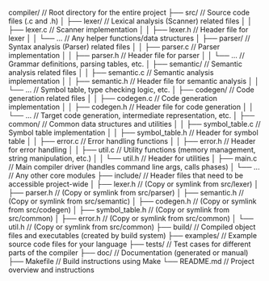 compiler/ // Root directory for the entire project
├── src/ // Source code files (.c and .h)
│ ├── lexer/ // Lexical analysis (Scanner) related files
│ │ ├── lexer.c // Scanner implementation
│ │ ├── lexer.h // Header file for lexer
│ │ └── ... // Any helper functions/data structures
│ ├── parser/ // Syntax analysis (Parser) related files
│ │ ├── parser.c // Parser implementation
│ │ ├── parser.h // Header file for parser
│ │ └── ... // Grammar definitions, parsing tables, etc.
│ ├── semantic/ // Semantic analysis related files
│ │ ├── semantic.c // Semantic analysis implementation
│ │ ├── semantic.h // Header file for semantic analysis
│ │ └── ... // Symbol table, type checking logic, etc.
│ ├── codegen/ // Code generation related files
│ │ ├── codegen.c // Code generation implementation
│ │ ├── codegen.h // Header file for code generation
│ │ └── ... // Target code generation, intermediate representation, etc.
│ ├── common/ // Common data structures and utilities
│ │ ├── symbol_table.c // Symbol table implementation
│ │ ├── symbol_table.h // Header for symbol table
│ │ ├── error.c // Error handling functions
│ │ ├── error.h // Header for error handling
│ │ ├── util.c // Utility functions (memory management, string manipulation, etc.)
│ │ └── util.h // Header for utilities
│ ├── main.c // Main compiler driver (handles command line args, calls phases)
│ └── ... // Any other core modules
├── include/ // Header files that need to be accessible project-wide
│ ├── lexer.h // (Copy or symlink from src/lexer)
│ ├── parser.h // (Copy or symlink from src/parser)
│ ├── semantic.h // (Copy or symlink from src/semantic)
│ ├── codegen.h // (Copy or symlink from src/codegen)
│ ├── symbol_table.h // (Copy or symlink from src/common)
│ ├── error.h // (Copy or symlink from src/common)
│ └── util.h // (Copy or symlink from src/common)
├── build/ // Compiled object files and executables (created by build system)
├── examples/ // Example source code files for your language
├── tests/ // Test cases for different parts of the compiler
├── doc/ // Documentation (generated or manual)
├── Makefile // Build instructions using Make
└── README.md // Project overview and instructions
